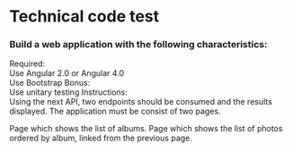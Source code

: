 <h1>Technical code test</h1>

<h3>Build a web application with the following characteristics:</h3>

Required: <br>
Use Angular 2.0 or Angular 4.0 <br>
Use Bootstrap
Bonus: <br>
Use unitary testing
Instructions: <br>
Using the next API, two endpoints should be consumed and the results displayed. 
The application must be consist of two pages.

Page which shows the list of albums.
Page which shows the list of photos ordered by album, linked from the previous page.
